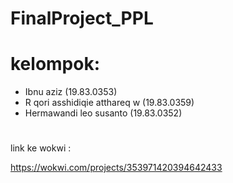 # FinalProject_PPL
#
# kelompok:
- Ibnu aziz (19.83.0353)
- R qori asshidiqie atthareq w (19.83.0359)
- Hermawandi leo susanto (19.83.0352)
#
link ke wokwi :

https://wokwi.com/projects/353971420394642433
